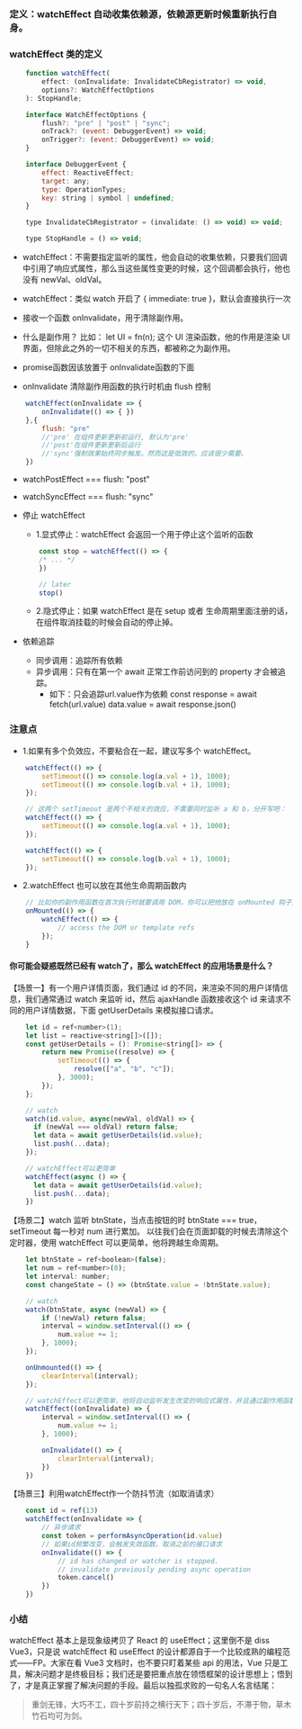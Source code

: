 ### 定义：watchEffect 自动收集依赖源，依赖源更新时候重新执行自身。

### watchEffect 类的定义
```javascript
    function watchEffect(
        effect: (onInvalidate: InvalidateCbRegistrator) => void,
        options?: WatchEffectOptions
    ): StopHandle;

    interface WatchEffectOptions {
        flush?: "pre" | "post" | "sync";
        onTrack?: (event: DebuggerEvent) => void;
        onTrigger?: (event: DebuggerEvent) => void;
    }

    interface DebuggerEvent {
        effect: ReactiveEffect;
        target: any;
        type: OperationTypes;
        key: string | symbol | undefined;
    }

    type InvalidateCbRegistrator = (invalidate: () => void) => void;

    type StopHandle = () => void;
```

* watchEffect：不需要指定监听的属性，他会自动的收集依赖，只要我们回调中引用了响应式属性，那么当这些属性变更的时候，这个回调都会执行，他也没有 newVal、oldVal。

* watchEffect：类似 watch 开启了 { immediate: true }，默认会直接执行一次

* 接收一个函数 onInvalidate，用于清除副作用。
* 什么是副作用？
    比如： let UI = fn(n); 这个 UI 渲染函数，他的作用是渲染 UI 界面，但除此之外的一切不相关的东西，都被称之为副作用。
* promise函数因该放置于 onInvalidate函数的下面
* onInvalidate 清除副作用函数的执行时机由 flush 控制
```javascript
    watchEffect(onInvalidate => {
        onInvalidate(() => { })
    },{
        flush: "pre"
        //'pre' 在组件更新更新前运行, 默认为'pre'
        //'post'在组件更新更新后运行
        //'sync'强制效果始终同步触发。然而这是低效的，应该很少需要。
    })
```
* watchPostEffect === flush: "post"
* watchSyncEffect === flush: "sync"

* 停止 watchEffect
    * 1.显式停止：watchEffect 会返回一个用于停止这个监听的函数
    ```javascript
        const stop = watchEffect(() => {
        /* ... */
        })

        // later
        stop()
    ```
    * 2.隐式停止：如果 watchEffect 是在 setup 或者 生命周期里面注册的话，在组件取消挂载的时候会自动的停止掉。

* 依赖追踪
    * 同步调用：追踪所有依赖
    * 异步调用：只有在第一个 await 正常工作前访问到的 property 才会被追踪。
      * 如下：只会追踪url.value作为依赖
        const response = await fetch(url.value)
        data.value = await response.json()

### 注意点
* 1.如果有多个负效应，不要粘合在一起，建议写多个 watchEffect。
```javascript
    watchEffect(() => {
        setTimeout(() => console.log(a.val + 1), 1000);
        setTimeout(() => console.log(b.val + 1), 1000);
    });

    // 这两个 setTimeout 是两个不相关的效应，不需要同时监听 a 和 b，分开写吧：
    watchEffect(() => {
        setTimeout(() => console.log(a.val + 1), 1000);
    });

    watchEffect(() => {
        setTimeout(() => console.log(b.val + 1), 1000);
    });
```
* 2.watchEffect 也可以放在其他生命周期函数内
```javascript
    // 比如你的副作用函数在首次执行时就要调用 DOM，你可以把他放在 onMounted 钩子里：
    onMounted(() => {
        watchEffect(() => {
            // access the DOM or template refs
        });
    }
```


#### 你可能会疑惑既然已经有 watch了，那么 watchEffect 的应用场景是什么？

【场景一】有一个用户详情页面，我们通过 id 的不同，来渲染不同的用户详情信息，我们通常通过 watch 来监听 id，然后 ajaxHandle 函数接收这个 id 来请求不同的用户详情数据，下面 getUserDetails 来模拟接口请求。
```javascript
    let id = ref<number>(1);
    let list = reactive<string[]>([]);
    const getUserDetails = (): Promise<string[]> => {
        return new Promise((resolve) => {
            setTimeout(() => {
                resolve(["a", "b", "c"]);
            }, 3000);
        });
    };

    // watch
    watch(id.value, async(newVal, oldVal) => {
      if (newVal === oldVal) return false;
      let data = await getUserDetails(id.value);
      list.push(...data);
    });

    // watchEffect可以更简单
    watchEffect(async () => {
      let data = await getUserDetails(id.value);
      list.push(...data);
    })
```

【场景二】watch 监听 btnState，当点击按钮的时 btnState === true，setTimeout 每一秒对 num 进行累加。 
以往我们会在页面卸载的时候去清除这个定时器，使用 watchEffect 可以更简单，他将跨越生命周期。
```javascript
    let btnState = ref<boolean>(false);
    let num = ref<number>(0);
    let interval: number;
    const changeState = () => (btnState.value = !btnState.value);

    // watch
    watch(btnState, async (newVal) => {
        if (!newVal) return false;
        interval = window.setInterval(() => {
            num.value += 1;
        }, 1000);
    });

    onUnmounted(() => {
        clearInterval(interval);
    });

    // watchEffect可以更简单，他将自动监听发生改变的响应式属性，并且通过副作用函数 onInvalidate 来清除副作用。
    watchEffect((onInvalidate) => {
        interval = window.setInterval(() => {
            num.value += 1;
        }, 1000);

        onInvalidate(() => {
            clearInterval(interval);
        })
    })
```

【场景三】利用watchEffect作一个防抖节流（如取消请求）
```javascript
    const id = ref(13)
    watchEffect(onInvalidate => {
        // 异步请求
        const token = performAsyncOperation(id.value)
        // 如果id频繁改变，会触发失效函数，取消之前的接口请求
        onInvalidate(() => {
            // id has changed or watcher is stopped.
            // invalidate previously pending async operation
            token.cancel()
        })
    })
```

### 小结
  watchEffect 基本上是现象级拷贝了 React 的 useEffect；这里倒不是 diss Vue3，只是说 watchEffect 和 useEffect 的设计都源自于一个比较成熟的编程范式——FP。大家在看 Vue3 文档时，也不要只盯着某些 api 的用法，Vue 只是工具，解决问题才是终极目标；我们还是要把重点放在领悟框架的设计思想上；悟到了，才是真正掌握了解决问题的手段。最后以独孤求败的一句名人名言结尾：

  > 重剑无锋，大巧不工，四十岁前持之横行天下；四十岁后，不滞于物，草木竹石均可为剑。